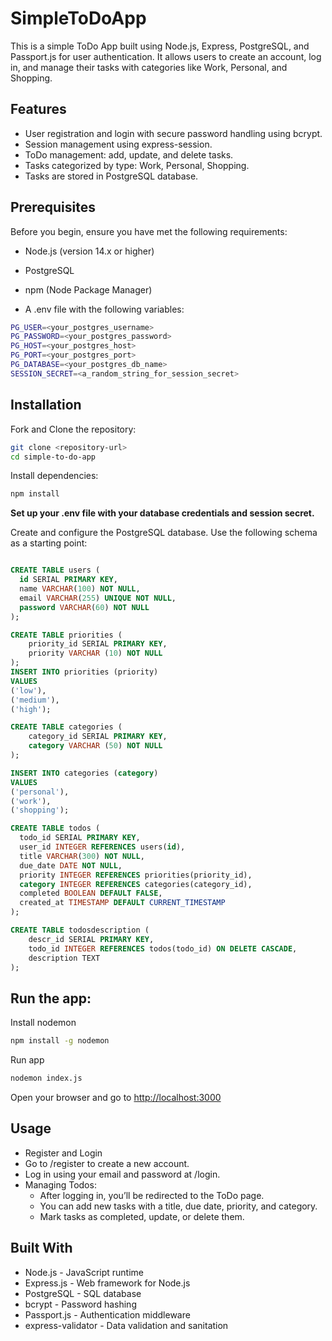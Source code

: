 # SimpleToDoApp

This is a simple ToDo App built using Node.js, Express, PostgreSQL, and Passport.js for user authentication. It allows users to create an account, log in, and manage their tasks with categories like Work, Personal, and Shopping.

## Features

- User registration and login with secure password handling using bcrypt.
- Session management using express-session.
- ToDo management: add, update, and delete tasks.
- Tasks categorized by type: Work, Personal, Shopping.
- Tasks are stored in PostgreSQL database.

## Prerequisites

Before you begin, ensure you have met the following requirements:

- Node.js (version 14.x or higher)

- PostgreSQL

- npm (Node Package Manager)

- A .env file with the following variables:

```bash
PG_USER=<your_postgres_username>
PG_PASSWORD=<your_postgres_password>
PG_HOST=<your_postgres_host>
PG_PORT=<your_postgres_port>
PG_DATABASE=<your_postgres_db_name>
SESSION_SECRET=<a_random_string_for_session_secret>
```


## Installation

Fork and Clone the repository:

```bash
git clone <repository-url>
cd simple-to-do-app
```
Install dependencies:

```bash
npm install
```

**Set up your .env file with your database credentials and session secret.**

Create and configure the PostgreSQL database. Use the following schema as a starting point:

```sql

CREATE TABLE users (
  id SERIAL PRIMARY KEY,
  name VARCHAR(100) NOT NULL,
  email VARCHAR(255) UNIQUE NOT NULL,
  password VARCHAR(60) NOT NULL
);

CREATE TABLE priorities (
	priority_id SERIAL PRIMARY KEY,
	priority VARCHAR (10) NOT NULL
);
INSERT INTO priorities (priority)
VALUES
('low'),
('medium'),
('high');

CREATE TABLE categories (
	category_id SERIAL PRIMARY KEY,
	category VARCHAR (50) NOT NULL
);

INSERT INTO categories (category)
VALUES
('personal'),
('work'),
('shopping');

CREATE TABLE todos (
  todo_id SERIAL PRIMARY KEY,
  user_id INTEGER REFERENCES users(id),
  title VARCHAR(300) NOT NULL,
  due_date DATE NOT NULL,
  priority INTEGER REFERENCES priorities(priority_id),
  category INTEGER REFERENCES categories(category_id),
  completed BOOLEAN DEFAULT FALSE,
  created_at TIMESTAMP DEFAULT CURRENT_TIMESTAMP
);

CREATE TABLE todosdescription (
	descr_id SERIAL PRIMARY KEY,
	todo_id INTEGER REFERENCES todos(todo_id) ON DELETE CASCADE,
	description TEXT
);

```

## Run the app:
Install nodemon

```bash
npm install -g nodemon
```
Run app

```bash
nodemon index.js
```
Open your browser and go to <http://localhost:3000>

## Usage
- Register and Login
- Go to /register to create a new account.
- Log in using your email and password at /login.
- Managing Todos:
    - After logging in, you’ll be redirected to the ToDo page.
    - You can add new tasks with a title, due date, priority, and category.
    - Mark tasks as completed, update, or delete them.


## Built With
- Node.js - JavaScript runtime
- Express.js - Web framework for Node.js
- PostgreSQL - SQL database
- bcrypt - Password hashing
- Passport.js - Authentication middleware
- express-validator - Data validation and sanitation



<!-- https://www.color-hex.com/color-palette/89010 
Tommy Hilfiger Color Palette:
	#1b2651	(27,38,81)
#cd2028	(205,32,40)
#ffffff	(255,255,255)
#edeae1	(237,234,225)
#166c96	(22,108,150) -->
